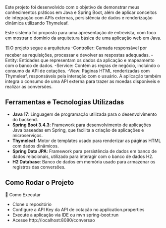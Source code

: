Este projeto foi desenvolvido com o objetivo de demonstrar meus conhecimentos práticos em Java e Spring Boot, além de aplicar conceitos de integração com APIs externas, persistência de dados e renderização dinâmica utilizando Thymeleaf.

Este sistema foi proposto para uma apresentação de entrevista, com foco em mostrar o domínio da arquitetura básica de uma aplicação web em Java.

🏗️O projeto segue a arquitetura
  -Controller: Camada responsável por receber as requisições, processar e devolver as respostas adequadas.
  -Entity: Entidades que representam os dados da aplicação e mapeamento com o banco de dados.
  -Service: Contém as regras de negócio, incluindo o consumo da API de cotações.
  -View: Páginas HTML renderizadas com Thymeleaf, responsáveis pela interação com o usuário.
A aplicação também integra o consumo de uma API externa para trazer as moedas disponíveis e realizar as conversões.

## Ferramentas e Tecnologias Utilizadas

- **Java 17**: Linguagem de programação utilizada para o desenvolvimento do backend.
- **Spring Boot 3.4.3**: Framework para desenvolvimento de aplicações Java baseadas em Spring, que facilita a criação de aplicações e microserviços.
- **Thymeleaf**: Motor de templates usado para renderizar as páginas HTML com dados dinâmicos.
- **Spring Data JPA**: Framework para persistência de dados em banco de dados relacionais, utilizado para interagir com o banco de dados H2.
- **H2 Database**: Banco de dados em memória usado para armazenar os registros das conversões.

## Como Rodar o Projeto

🚀 Como Executar
- Clone o repositório
- Configure a API Key da API de cotação no application.properties
- Execute a aplicação via IDE ou mvn spring-boot:run
- Acesse http://localhost:8080/conversao

